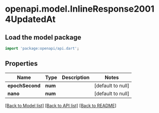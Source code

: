 # openapi.model.InlineResponse20014UpdatedAt

## Load the model package
```dart
import 'package:openapi/api.dart';
```

## Properties
Name | Type | Description | Notes
------------ | ------------- | ------------- | -------------
**epochSecond** | **num** |  | [default to null]
**nano** | **num** |  | [default to null]

[[Back to Model list]](../README.md#documentation-for-models) [[Back to API list]](../README.md#documentation-for-api-endpoints) [[Back to README]](../README.md)


